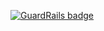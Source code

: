 
[![GuardRails badge](https://badges.production.guardrails.io/moul/votejs.svg)](https://www.guardrails.io)
